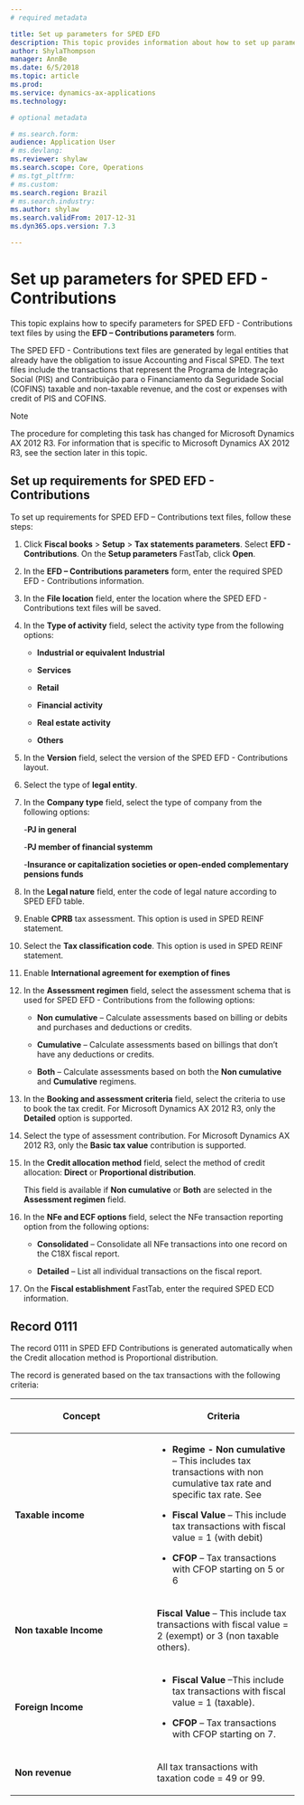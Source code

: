 ```yaml
---
# required metadata

title: Set up parameters for SPED EFD
description: This topic provides information about how to set up parameters for SPED EFD for Brazil. 
author: ShylaThompson
manager: AnnBe
ms.date: 6/5/2018
ms.topic: article
ms.prod: 
ms.service: dynamics-ax-applications
ms.technology:

# optional metadata

# ms.search.form:  
audience: Application User
# ms.devlang: 
ms.reviewer: shylaw
ms.search.scope: Core, Operations
# ms.tgt_pltfrm: 
# ms.custom: 
ms.search.region: Brazil
# ms.search.industry: 
ms.author: shylaw
ms.search.validFrom: 2017-12-31
ms.dyn365.ops.version: 7.3

---
```


# Set up parameters for SPED EFD - Contributions

This topic explains how to specify parameters for SPED EFD - Contributions text files by using the **EFD – Contributions parameters** form.

The SPED EFD - Contributions text files are generated by legal entities that already have the obligation to issue Accounting and Fiscal SPED. The text files include the transactions that represent the Programa de Integração Social (PIS) and Contribuição para o Financiamento da Seguridade Social (COFINS) taxable and non-taxable revenue, and the cost or expenses with credit of PIS and COFINS.


> [!NOTE]
> The procedure for completing this task has changed for Microsoft Dynamics AX 2012 R3. For information that is specific to Microsoft Dynamics AX 2012 R3, see the section later in this topic.



## Set up requirements for SPED EFD - Contributions

To set up requirements for SPED EFD – Contributions text files, follow these steps:

1.  Click **Fiscal books** \> **Setup** \> **Tax statements parameters**. Select **EFD - Contributions**. On the **Setup parameters** FastTab, click **Open**.

2.  In the **EFD – Contributions parameters** form, enter the required SPED EFD - Contributions information.

3.  In the **File location** field, enter the location where the SPED EFD - Contributions text files will be saved.

4.  In the **Type of activity** field, select the activity type from the following options:
    
      - **Industrial or equivalent** **Industrial**
    
      - **Services**
    
      - **Retail**
    
      - **Financial activity**
    
      - **Real estate activity**
    
      - **Others**

5.  In the **Version** field, select the version of the SPED EFD - Contributions layout.

6.  Select the type of **legal entity**.

7.  In the **Company type** field, select the type of company from the following options:

    -**PJ in general**
    
    -**PJ member of financial systemm**
    
    -**Insurance or capitalization societies or open-ended complementary pensions funds**
    
8. In the **Legal nature** field, enter the code of legal nature according to SPED EFD table.
 
9. Enable **CPRB** tax assessment. This option is used in SPED REINF statement.

10. Select the **Tax classification code**. This option is used in SPED REINF statement.

11. Enable **International agreement for exemption of fines** 

12.  In the **Assessment regimen** field, select the assessment schema that is used for SPED EFD - Contributions from the following options:
    
      - **Non cumulative** – Calculate assessments based on billing or debits and purchases and deductions or credits.
    
      - **Cumulative** – Calculate assessments based on billings that don’t have any deductions or credits.
    
      - **Both** – Calculate assessments based on both the **Non cumulative** and **Cumulative** regimens.

13.  In the **Booking and assessment criteria** field, select the criteria to use to book the tax credit. For Microsoft Dynamics AX 2012 R3, only the **Detailed** option is supported.

14.  Select the type of assessment contribution. For Microsoft Dynamics AX 2012 R3, only the **Basic tax value** contribution is supported.

15. In the **Credit allocation method** field, select the method of credit allocation: **Direct** or **Proportional distribution**.
    
    This field is available if **Non cumulative** or **Both** are selected in the **Assessment regimen** field.

16. In the **NFe and ECF options** field, select the NFe transaction reporting option from the following options:
    
      - **Consolidated** – Consolidate all NFe transactions into one record on the C18X fiscal report.
    
      - **Detailed** – List all individual transactions on the fiscal report.

17. On the **Fiscal establishment** FastTab, enter the required SPED ECD information. 
## Record 0111

The record 0111 in SPED EFD Contributions is generated automatically when the Credit allocation method is Proportional distribution.

The record is generated based on the tax transactions with the following criteria:

<table>
<colgroup>
<col style="width: 50%" />
<col style="width: 50%" />
</colgroup>
<thead>
<tr class="header">
<th><p>Concept</p></th>
<th><p>Criteria</p></th>
</tr>
</thead>
<tbody>
<tr class="odd">
<td><p><strong>Taxable income</strong></p></td>
<td><ul>
<li><p><strong>Regime - Non cumulative</strong> – This includes tax transactions with non cumulative tax rate and specific tax rate. See</p></li>
<li><p><strong>Fiscal Value</strong> – This include tax transactions with fiscal value = 1 (with debit)</p></li>
<li><p><strong>CFOP</strong> – Tax transactions with CFOP starting on 5 or 6</p></li>
</ul></td>
</tr>
<tr class="even">
<td><p><strong>Non taxable Income</strong></p></td>
<td><p><strong>Fiscal Value</strong> – This include tax transactions with fiscal value = 2 (exempt) or 3 (non taxable others).</p></td>
</tr>
<tr class="odd">
<td><p><strong>Foreign Income</strong></p></td>
<td><ul>
<li><p><strong>Fiscal Value</strong> –This include tax transactions with fiscal value = 1 (taxable).</p></li>
<li><p><strong>CFOP</strong> – Tax transactions with CFOP starting on 7.</p></li>
</ul></td>
</tr>
<tr class="even">
<td><p><strong>Non revenue</strong></p></td>
<td><p>All tax transactions with taxation code = 49 or 99.</p></td>
</tr>
</tbody>
</table>
